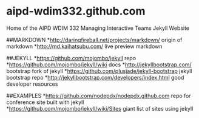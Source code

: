 aipd-wdim332.github.com
=======================

Home of the AIPD WDIM 332 Managing Interactive Teams Jekyll Website

##MARKDOWN
*http://daringfireball.net/projects/markdown/ origin of markdown
*http://md.kaihatsubu.com/ live preview markdown

##JEKYLL
*https://github.com/mojombo/jekyll repo
*https://github.com/mojombo/jekyll/wiki docs
*http://jekyllbootstrap.com/ bootstrap fork of jekyll
*https://github.com/plusjade/jekyll-bootstrap jekyll bootstrap repo
*http://jekyllbootstrap.com/developers/index.html good developer resources

##EXAMPLES
*https://github.com/nodepdx/nodepdx.github.com repo for conference site built with jekyll
*https://github.com/mojombo/jekyll/wiki/Sites giant list of sites using jekyll

